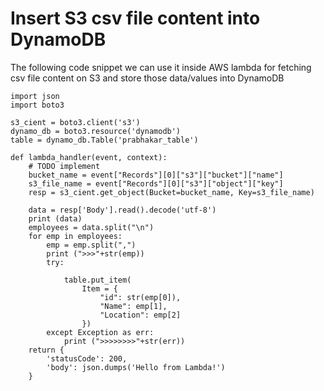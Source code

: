 # Insert S3 csv file content into DynamoDB

The following code snippet we can use it inside AWS lambda for fetching csv file content on S3 and store those data/values into DynamoDB
```
import json
import boto3

s3_cient = boto3.client('s3')
dynamo_db = boto3.resource('dynamodb')
table = dynamo_db.Table('prabhakar_table')

def lambda_handler(event, context):
    # TODO implement
    bucket_name = event["Records"][0]["s3"]["bucket"]["name"]
    s3_file_name = event["Records"][0]["s3"]["object"]["key"]
    resp = s3_cient.get_object(Bucket=bucket_name, Key=s3_file_name)
    
    data = resp['Body'].read().decode('utf-8')
    print (data)
    employees = data.split("\n")
    for emp in employees:
        emp = emp.split(",")
        print (">>>"+str(emp))
        try:
                
            table.put_item(
                Item = {
                    "id": str(emp[0]),
                    "Name": emp[1],
                    "Location": emp[2]
                })
        except Exception as err:
            print (">>>>>>>>"+str(err))
    return {
        'statusCode': 200,
        'body': json.dumps('Hello from Lambda!')
    }
```
